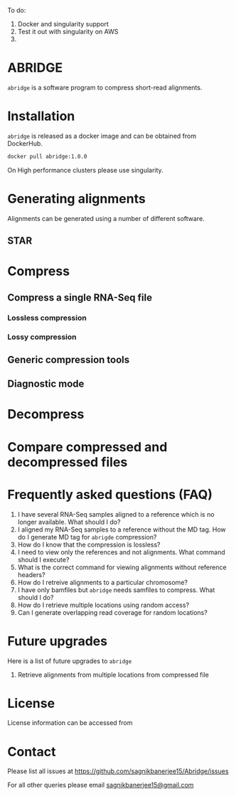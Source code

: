 To do:

1. Docker and singularity support
2. Test it out with singularity on AWS
3. 



# ABRIDGE

`abridge` is a software program to compress short-read alignments.  

# Installation

`abridge` is released as a docker image and can be obtained from DockerHub.

```bash
docker pull abridge:1.0.0
```

On High performance clusters please use singularity.

# Generating alignments

Alignments can be generated using a number of different software. 

## STAR



# Compress

## Compress a single RNA-Seq file

### Lossless compression



### Lossy compression





## Generic compression tools



## Diagnostic mode



# Decompress





# Compare compressed and decompressed files



# Frequently asked questions (FAQ)

1. I have several RNA-Seq samples aligned to a reference which is no longer available. What should I do?
2. I aligned my RNA-Seq samples to a reference without the MD tag. How do I generate MD tag for `abrigde` compression?
3. How do I know that the compression is lossless?
4. I need to view only the references and not alignments. What command should I execute?
5. What is the correct command for viewing alignments without reference headers?
6. How do I retreive alignments to a particular chromosome?
7. I have only bamfiles but `abridge` needs samfiles to compress. What should I do?
8. How do I retrieve multiple locations using random access?
9. Can I generate overlapping read coverage for random locations?



# Future upgrades

Here is a list of future upgrades to `abridge`

1. Retrieve alignments from multiple locations from compressed file

# License

License information can be accessed from 

# Contact

Please list all issues at https://github.com/sagnikbanerjee15/Abridge/issues

For all other queries please email sagnikbanerjee15@gmail.com 